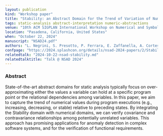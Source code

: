 ```yaml
---
layout: publication
kind: "Workshop paper"
title: "Stability: an Abstract Domain for the Trend of Variation of Numerical Variables"
tags: static-analysis abstract-interpretation numeric-abstractions
venue: "10th ACM SIGPLAN International Workshop on Numerical and Symbolic Abstract Domains (NSAD 2024)"
location: "Pasadena, California, United States"
when: "October 22, 2024"
manuscript: "NSAD24.pdf"
authors: "L. Negrini, S. Presotto, P. Ferrara, E. Zaffanella, A. Cortesi"
confpage: "https://2024.splashcon.org/details/nsad-2024-papers/2/Stability-an-Abstract-Domain-for-the-Trend-of-Variation-of-Numerical-Variables"
relatedtalk: "2024-10-22-nsad-stability.md"
relatedtalktitle: "Talk @ NSAD 2024"
---
```


### Abstract

State-of-the-art abstract domains for static analysis typically focus on over-approximating either the values a variable can hold at a specific program point or the relational dependencies among variables. In this paper, we aim to capture the trend of numerical values during program executions (e.g., increasing, decreasing, or stable) relative to preceding states. By integrating the Stability domain with numerical domains, we can verify covariance and contravariance relationships among potentially unrelated variables. This approach has promising applications for anomaly detection in complex software systems, and for the verification of functional requirements.
